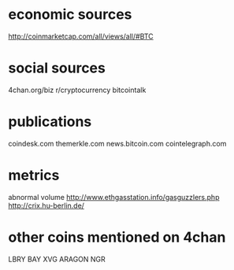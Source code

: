 # economic sources

http://coinmarketcap.com/all/views/all/#BTC

# social sources

4chan.org/biz
r/cryptocurrency
bitcointalk

# publications

coindesk.com
themerkle.com
news.bitcoin.com
cointelegraph.com

# metrics

abnormal volume
http://www.ethgasstation.info/gasguzzlers.php
http://crix.hu-berlin.de/

# other coins mentioned on 4chan

LBRY
BAY
XVG
ARAGON
NGR
